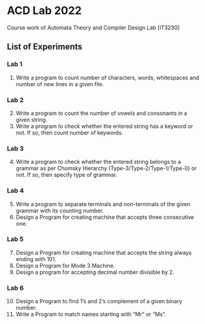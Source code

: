 # ACD Lab 2022

Course work of Automata Theory and Compiler Design Lab [IT3230]

## List of Experiments

### Lab 1

1. Write a program to count number of characters, words, whitespaces and number of new lines in a given file.

### Lab 2

2. Write a program to count the number of vowels and consonants in a given string.
3. Write a program to check whether the entered string has a keyword or not. If so, then count number of keywords.

### Lab 3

4. Write a program to check whether the entered string belongs to a grammar as per Chomsky Hierarchy (Type-3/Type-2/Type-1/Type-0) or not. If so, then specify type of grammar.

### Lab 4

5. Write a program to separate terminals and non-terminals of the given grammar with its counting number.
6. Design a Program for creating machine that accepts three consecutive one.

### Lab 5

7. Design a Program for creating machine that accepts the string always ending with 101.
8. Design a Program for Mode 3 Machine.
9. Design a program for accepting decimal number divisible by 2.

### Lab 6

10. Design a Program to find 1’s and 2’s complement of a given binary number.
11. Write a Program to match names starting with “Mr” or “Ms”.
